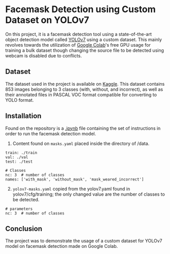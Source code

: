 # Facemask Detection using Custom Dataset on YOLOv7
On this project, it is a facemask detection tool using a state-of-the-art object detection model called [YOLOv7](https://github.com/WongKinYiu/yolov7) using a custom dataset. This mainly revolves towards the utilization of [Google Colab](https://colab.research.google.com/)'s free GPU usage for training a bulk dataset though changing the source file to be detected using webcam is disabled due to conflicts.

## Dataset
The dataset used in the project is available on [Kaggle](https://www.kaggle.com/datasets/andrewmvd/face-mask-detection). This dataset contains 853 images belonging to 3 classes (with, without, and incorrect), as well as their annotated files in PASCAL VOC format compatible for converting to YOLO format.

## Installation
Found on the repository is a [.ipynb](https://github.com/devJerb/facemask-detection/blob/main/facemask_detection.ipynb) file containing the set of instructions in order to run the facemask detection model.

1. Content found on `masks.yaml` placed inside the directory of /data.
```
train: ./train
val: ./val
test: ./test
 
# Classes
nc: 3  # number of classes
names: ['with_mask', 'without_mask', 'mask_weared_incorrect']
```

2. `yolov7-masks.yaml` copied from the yolov7.yaml found in yolov7/cfg/training; the only changed value are the number of classes to be detected.
```
# parameters
nc: 3  # number of classes
```

## Conclusion
The project was to demonstrate the usage of a custom dataset for YOLOv7 model on facemask detection made on Google Colab.

